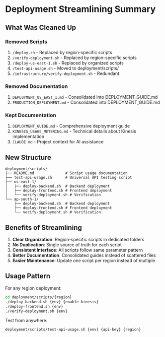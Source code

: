 # Deployment Streamlining Summary

## What Was Cleaned Up

### Removed Scripts
1. `/deploy.sh` - Replaced by region-specific scripts
2. `/verify-deployment.sh` - Replaced by region-specific scripts
3. `/deploy-us-east-1.sh` - Replaced by organized scripts
4. `/test-api-usage.sh` - Moved to deployment/scripts/
5. `/infrastructure/verify-deployment.sh` - Redundant

### Removed Documentation
1. `DEPLOYMENT_US_EAST_1.md` - Consolidated into DEPLOYMENT_GUIDE.md
2. `PRODUCTION_DEPLOYMENT.md` - Consolidated into DEPLOYMENT_GUIDE.md

### Kept Documentation
1. `DEPLOYMENT_GUIDE.md` - Comprehensive deployment guide
2. `KINESIS_USAGE_METERING.md` - Technical details about Kinesis implementation
3. `CLAUDE.md` - Project context for AI assistance

## New Structure

```
deployment/scripts/
├── README.md              # Script usage documentation
├── test-api-usage.sh      # Universal API testing script
├── us-east-1/
│   ├── deploy-backend.sh  # Backend deployment
│   ├── deploy-frontend.sh # Frontend deployment
│   └── verify-deployment.sh # Verification
└── ap-south-1/
    ├── deploy-backend.sh  # Backend deployment
    ├── deploy-frontend.sh # Frontend deployment
    └── verify-deployment.sh # Verification
```

## Benefits of Streamlining

1. **Clear Organization**: Region-specific scripts in dedicated folders
2. **No Duplication**: Single source of truth for each script
3. **Consistent Interface**: All scripts follow same parameter pattern
4. **Better Documentation**: Consolidated guides instead of scattered files
5. **Easier Maintenance**: Update one script per region instead of multiple

## Usage Pattern

For any region deployment:
```bash
cd deployment/scripts/{region}
./deploy-backend.sh {env} {enable-kinesis}
./deploy-frontend.sh {env}
./verify-deployment.sh {env}
```

Test from anywhere:
```bash
deployment/scripts/test-api-usage.sh {env} {api-key} {region}
```